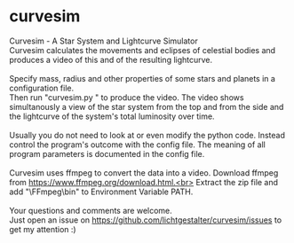 # curvesim
Curvesim - A Star System and Lightcurve Simulator<br>
Curvesim calculates the movements and eclipses of celestial bodies and produces a video of this and of the resulting lightcurve.<br>
<br>
Specify mass, radius and other properties of some stars and planets in a configuration file.<br>
Then run "curvesim.py <configfilename>" to produce the video.
The video shows simultanously a view of the star system from the top and from the side and
the lightcurve of the system's total luminosity over time.<br>
<br>
Usually you do not need to look at or even modify the python code. Instead control the program's
outcome with the config file. The meaning of all program parameters is documented in the config file.<br>
<br>
Curvesim uses ffmpeg to convert the data into a video. Download ffmpeg from https://www.ffmpeg.org/download.html.<br>
Extract the zip file and add "<yourdriveandpath>\FFmpeg\bin" to Environment Variable PATH.<br>
<br>
Your questions and comments are welcome.<br>
Just open an issue on https://github.com/lichtgestalter/curvesim/issues to get my attention :)<br>
